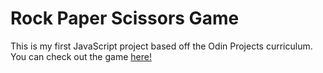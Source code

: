 # Rock Paper Scissors Game

This is my first JavaScript project based off the Odin Projects curriculum.
You can check out the game [here!](https://caesar-zama.github.io/rock-paper-scissors/) 
